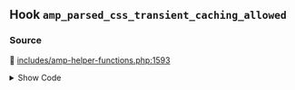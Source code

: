 ## Hook `amp_parsed_css_transient_caching_allowed`

### Source

:link: [includes/amp-helper-functions.php:1593](../../includes/amp-helper-functions.php#L1593)

<details>
<summary>Show Code</summary>

```php
$sanitizers['AMP_Style_Sanitizer']['allow_transient_caching'] = apply_filters( 'amp_parsed_css_transient_caching_allowed', true );
```

</details>
